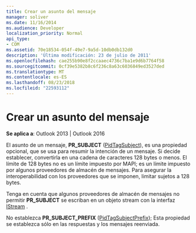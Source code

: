 ```yaml
---
title: Crear un asunto del mensaje
manager: soliver
ms.date: 11/16/2014
ms.audience: Developer
localization_priority: Normal
api_type:
- COM
ms.assetid: 70e18534-054f-49e7-9a5d-10db0db132d0
description: 'Última modificación: 23 de julio de 2011'
ms.openlocfilehash: cae255b90e8f2ccaaec4736c7ba1e9d6b7764f58
ms.sourcegitcommit: 0cf39e5382b8c6f236c8a63c6036849ed3527ded
ms.translationtype: MT
ms.contentlocale: es-ES
ms.lasthandoff: 08/23/2018
ms.locfileid: "22593112"
---
```

# <a name="creating-a-message-subject"></a>Crear un asunto del mensaje

  
  
**Se aplica a**: Outlook 2013 | Outlook 2016 
  
El asunto de un mensaje, **PR_SUBJECT** ([PidTagSubject](pidtagsubject-canonical-property.md)), es una propiedad opcional, que se usa para resumir la intención de un mensaje. Si decide establecer, convertirla en una cadena de caracteres 128 bytes o menos. El límite de 128 bytes no es un límite impuesto por MAPI; es un límite impuesto por algunos proveedores de almacén de mensajes. Para asegurar la interoperabilidad con los proveedores que se imponen, limitar sujetos a 128 bytes. 
  
Tenga en cuenta que algunos proveedores de almacén de mensajes no permitir **PR_SUBJECT** se escriban en un objeto stream con la interfaz [IStream](http://msdn.microsoft.com/en-us/library/aa380034%28VS.85%29.aspx) . 
  
No establezca **PR_SUBJECT_PREFIX** ([PidTagSubjectPrefix](pidtagsubjectprefix-canonical-property.md)); Esta propiedad se establezca sólo en las respuestas y los mensajes reenviada. 
  

